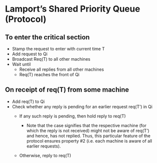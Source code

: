 # Lamport’s Shared Priority Queue (Protocol)

## To enter the critical section
- Stamp the request to enter with current time T
- Add request to Qi
- Broadcast Req(T) to all other machines
- Wait until
    - Receive all replies from all other machines
    - Req(T) reaches the front of Qi

## On receipt of req(T) from some machine
- Add req(T) to Qi
- Check whether any reply is pending for an earlier request req(T’) in Qi
    - If any such reply is pending, then hold reply to req(T)

        - Note that the case signifies that the respective machine (for which the reply is not received) might not be aware of req(T’) and hence, has not replied. Thus, this particular feature of the protocol ensures property #2 (i.e. each machine is aware of all earlier requests). 
    - Otherwise, reply to req(T)

